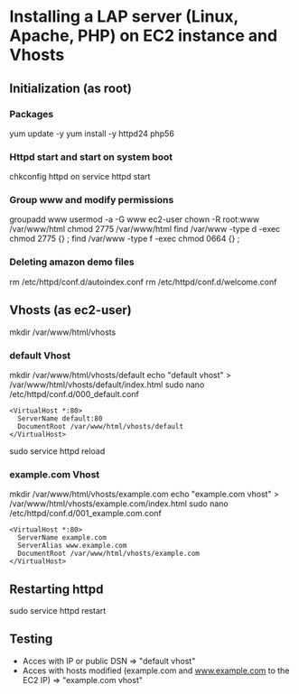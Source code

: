 # Installing a LAP server (Linux, Apache, PHP) on EC2 instance and Vhosts

## Initialization (as root)

### Packages
yum update -y
yum install -y httpd24 php56

### Httpd start and start on system boot
chkconfig httpd on
service httpd start

### Group www and modify permissions
groupadd www
usermod -a -G www ec2-user
chown -R root:www /var/www/html
chmod 2775 /var/www/html
find /var/www -type d -exec chmod 2775 {} \;
find /var/www -type f -exec chmod 0664 {} \;

### Deleting amazon demo files
rm /etc/httpd/conf.d/autoindex.conf
rm /etc/httpd/conf.d/welcome.conf

## Vhosts (as ec2-user)
mkdir /var/www/html/vhosts

### default Vhost
mkdir /var/www/html/vhosts/default
echo "default vhost" > /var/www/html/vhosts/default/index.html
sudo nano /etc/httpd/conf.d/000_default.conf
```
<VirtualHost *:80>
  ServerName default:80
  DocumentRoot /var/www/html/vhosts/default
</VirtualHost>
```
sudo service httpd reload

### example.com Vhost
mkdir /var/www/html/vhosts/example.com
echo "example.com vhost" > /var/www/html/vhosts/example.com/index.html
sudo nano /etc/httpd/conf.d/001_example.com.conf
```
<VirtualHost *:80>
  ServerName example.com
  ServerAlias www.example.com
  DocumentRoot /var/www/html/vhosts/example.com
</VirtualHost>
```

## Restarting httpd
sudo service httpd restart

## Testing
- Acces with IP or public DSN => "default vhost"
- Acces with hosts modified (example.com and www.example.com to the EC2 IP) => "example.com vhost"
